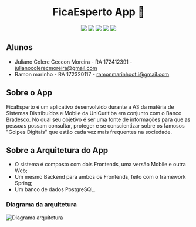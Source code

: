<h1 align="center">FicaEsperto App 👀</h1>

<p align="center">
  <img src="https://img.shields.io/badge/java-%23ED8B00.svg?style=for-the-badge&logo=openjdk&logoColor=white" />
  <img src="https://img.shields.io/badge/spring-%236DB33F.svg?style=for-the-badge&logo=spring&logoColor=white" />
  <img src="https://img.shields.io/badge/PHP-777BB4?style=for-the-badge&logo=php&logoColor=white" />
  <img src="https://img.shields.io/badge/Flutter-02569B?style=for-the-badge&logo=flutter&logoColor=white" />
  <img src="https://img.shields.io/badge/PostgreSQL-000?style=for-the-badge&logo=postgresql" />
</p>

## Alunos
- Juliano Colere Ceccon Moreira - RA 172412391 - julianocolerecmoreira@gmail.com 
- Ramon marinho - RA 172320117 - ramonmarinhoot.i@gmail.com 

## Sobre o App
FicaEsperto é um aplicativo desenvolvido durante a A3 da matéria de Sistemas Distribuídos e Mobile da UniCuritiba em conjunto com o Banco Bradesco. 
No qual seu objetivo é ser uma fonte de informações para que as pessoas possam consultar, proteger e se conscientizar sobre os famosos "Golpes Digitais" 
que estão cada vez mais frequentes na sociedade.

## Sobre a Arquitetura do App
- O sistema é composto com dois Frontends, uma versão Mobile e outra Web;
- Um mesmo Backend para ambos os Frontends, feito com o framework Spring;
- Um banco de dados PostgreSQL.


### Diagrama da arquitetura
![Diagrama arquitetura](https://github.com/user-attachments/assets/68754cc2-6015-447c-859c-b92193649856)
